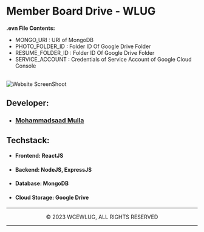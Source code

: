 ﻿# Member Board Drive - WLUG

<b>.evn File Contents:</b><br>
- MONGO_URI : URI of MongoDB<br>
- PHOTO_FOLDER_ID : Folder ID Of Google Drive Folder<br>
- RESUME_FOLDER_ID : Folder ID Of Google Drive Folder<br>
- SERVICE_ACCOUNT : Credentials of Service Account of Google Cloud Console<br><br>

![Website ScreenShoot](https://github.com/c0delust/member-board-drive/assets/83002941/5e23aec6-e749-4b99-b2e5-95b7204eca81)

## Developer:

- ### [Mohammadsaad Mulla](https://github.com/c0delust)

## Techstack:

- #### Frontend: ReactJS
- #### Backend: NodeJS, ExpressJS
- #### Database: MongoDB
- #### Cloud Storage: Google Drive

<hr/>

<p align="center">© 2023 WCEWLUG, ALL RIGHTS RESERVED</p>
<hr/>

